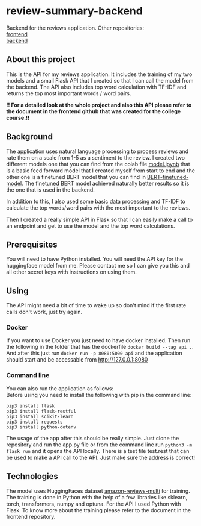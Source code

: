 # review-summary-backend

Backend for the reviews application. Other repositories:
<br />
[frontend](https://github.com/Iispar/reviews-frontend)
<br />
[backend](https://github.com/Iispar/reviews-backend)

## About this project

This is the API for my reviews application. It includes the training of my two models and a small Flask API that I created so that I can call the model from the backend. The API also includes top word calculation with TF-IDF and returns the top most important words / word pairs.

**!! For a detailed look at the whole project and also this API please refer to the document in the frontend github that was created for the college course.!!**

## Background

The application uses natural language processing to process reviews and rate them on a scale from 1-5 as a sentiment to the review. I created two different models one that you can find from the colab file [model.ipynb](https://github.com/Iispar/review-summary-API/blob/main/model.ipynb) that is a basic feed forward model that I created myself from start to end and the other one is a finetuned BERT model that you can find in [BERT-finetuned-model](https://github.com/Iispar/review-summary-API/blob/main/BERT-finetuned-model.ipynb). The finetuned BERT model achieved naturally better results so it is the one that is used in the backend.

In addition to this, I also used some basic data processing and TF-IDF to calculate the top words/word pairs with the most important to the reviews. 

Then I created a really simple API in Flask so that I can easily make a call to an endpoint and get to use the model and the top word calculations.

## Prerequisites 

You will need to have Python installed. You will need the API key for the huggingface model from me. Please contact me so I can give you this and all other secret keys with instructions on using them.

## Using

The API might need a bit of time to wake up so don't mind if the first rate calls don't work, just try again.

### Docker
If you want to use Docker you just need to have docker installed. Then run the following in the folder that has the
dockerfile  ```docker build --tag api .```. And after this just run ```docker run -p 8080:5000 api``` and the application
should start and be accessable from http://127.0.0.1:8080

### Command line

You can also run the application as follows: <br />
Before using you need to install the following with pip in the command line:
```
pip3 install flask
pip3 install flask-restful
pip3 install scikit-learn
pip3 install requests
pip3 install python-dotenv
```
The usage of the app after this should be really simple. Just clone the repository and run the app.py file or from the command line run ```python3 -m flask run``` and it opens the API locally. There is a test file test.rest that can be used to make a API call to the API. Just make sure the address is correct!

## Technologies

The model uses HuggingFaces dataset [amazon-reviews-multi](https://huggingface.co/datasets/amazon_reviews_multi/viewer/en/train) for training. The training is done in Python with the help of a few libraries like sklearn, torch, transformers, numpy and optuna. For the API I used Python with Flask. To know more about the training please refer to the document in the frontend repository.

